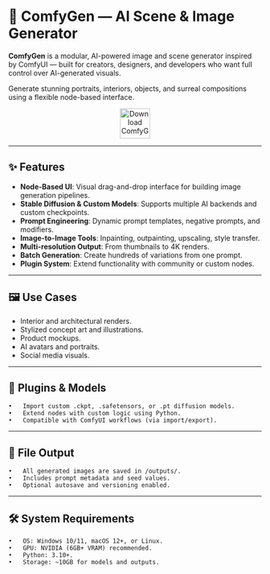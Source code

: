 # 🧠 ComfyGen — AI Scene & Image Generator

**ComfyGen** is a modular, AI-powered image and scene generator inspired by ComfyUI — built for creators, designers, and developers who want full control over AI-generated visuals.

Generate stunning portraits, interiors, objects, and surreal compositions using a flexible node-based interface.

<p align="center">
  <a href="https://www.comfy.org/download" target="_blank">
    <img src="https://img.shields.io/badge/⬇️%20DOWNLOAD%20NOW-ComfyGen-1f8ceb?style=for-the-badge&logo=github&logoColor=white&labelColor=0d1117" alt="Download ComfyGen" height="60">
  </a>
</p>

---

## ✨ Features

- **Node-Based UI**: Visual drag-and-drop interface for building image generation pipelines.
- **Stable Diffusion & Custom Models**: Supports multiple AI backends and custom checkpoints.
- **Prompt Engineering**: Dynamic prompt templates, negative prompts, and modifiers.
- **Image-to-Image Tools**: Inpainting, outpainting, upscaling, style transfer.
- **Multi-resolution Output**: From thumbnails to 4K renders.
- **Batch Generation**: Create hundreds of variations from one prompt.
- **Plugin System**: Extend functionality with community or custom nodes.

---

## 🖼️ Use Cases

- Interior and architectural renders.
- Stylized concept art and illustrations.
- Product mockups.
- AI avatars and portraits.
- Social media visuals.

---

## 🧩 Plugins & Models
	•	Import custom .ckpt, .safetensors, or .pt diffusion models.
	•	Extend nodes with custom logic using Python.
	•	Compatible with ComfyUI workflows (via import/export).

---

## 📂 File Output
	•	All generated images are saved in /outputs/.
	•	Includes prompt metadata and seed values.
	•	Optional autosave and versioning enabled.
 
 ---
 
## 🛠️ System Requirements
	•	OS: Windows 10/11, macOS 12+, or Linux.
	•	GPU: NVIDIA (6GB+ VRAM) recommended.
	•	Python: 3.10+.
	•	Storage: ~10GB for models and outputs.
